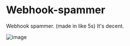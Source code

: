 # Webhook-spammer
Webhook spammer. (made in like 5s) It's decent.

![image](https://user-images.githubusercontent.com/126921632/223016582-226f58aa-e1b7-4e7a-ad5e-748db439aa11.png)

